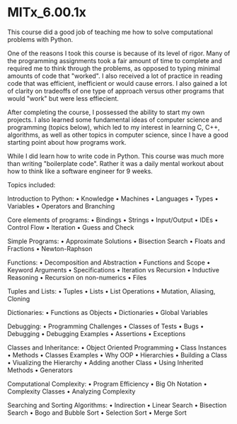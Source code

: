 # MITx_6.00.1x

This course did a good job of teaching me how to solve computational problems with Python.

One of the reasons I took this course is because of its level of rigor. Many of the programming assignments took a fair amount of time to complete and required me to think through the problems, as opposed to typing minimal amounts of code that "worked". I also received a lot of practice in reading code that was efficient, inefficient or would cause errors. I also gained a lot of clarity on tradeoffs of one type of approach versus other programs that would "work" but were less effiecient.

After completing the course, I possessed the ability to start my own projects. I also learned some fundamental ideas of computer science and programming (topics below), which led to my interest in learning C, C++, algorithms, as well as other topics in computer science, since I have a good starting point about how programs work.

While I did learn how to write code in Python. This course was much more than writing "boilerplate code". Rather it was a daily mental workout about how to think like a software engineer for 9 weeks.

Topics included:

Introduction to Python:
• Knowledge
• Machines
• Languages
• Types
• Variables
• Operators and Branching

Core elements of programs:
• Bindings
• Strings
• Input/Output
• IDEs
• Control Flow
• Iteration
• Guess and Check

Simple Programs:
• Approximate Solutions
• Bisection Search
• Floats and Fractions
• Newton-Raphson

Functions:
• Decomposition and Abstraction
• Functions and Scope
• Keyword Arguments
• Specifications
• Iteration vs Recursion
• Inductive Reasoning
• Recursion on non-numerics
• Files

Tuples and Lists:
• Tuples
• Lists
• List Operations
• Mutation, Aliasing, Cloning

Dictionaries:
• Functions as Objects
• Dictionaries
• Global Variables

Debugging:
• Programming Challenges
• Classes of Tests
• Bugs
• Debugging
• Debugging Examples
• Assertions
• Exceptions

Classes and Inheritance:
• Object Oriented Programming
• Class Instances
• Methods
• Classes Examples
• Why OOP
• Hierarchies
• Building a Class
• Viualizing the Hierarchy
• Adding another Class
• Using Inherited Methods
• Generators

Computational Complexity:
• Program Efficiency
• Big Oh Notation
• Complexity Classes
• Analyzing Complexity

Searching and Sorting Algorithms:
• Indirection
• Linear Search
• Bisection Search
• Bogo and Bubble Sort
• Selection Sort
• Merge Sort
